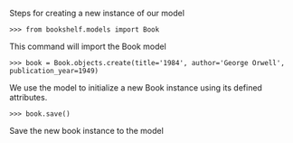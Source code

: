 Steps for creating a new instance of our model

```
>>> from bookshelf.models import Book
```
This command will import the Book model

```
>>> book = Book.objects.create(title='1984', author='George Orwell', publication_year=1949)
```
We use the model to initialize a new Book instance using its defined attributes.

```
>>> book.save()
```
Save the new book instance to the model